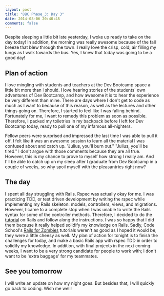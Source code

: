 ```yaml
---
layout: post
title: "DBC Phase_3: Day 3"
date: 2014-08-06 20:40:48
comments: false
---
```


Despite sleeping a little bit late yesterday, I woke up ready to take on the day today! In addition, the morning was really awesome because of the fall breeze that blew through the town. I really love the crisp, cold, air filling my lungs as I walk towards the bus. Yes, I knew that today was going to be a good day!

## Plan of action

I love mingling with students and teachers at the Dev Bootcamp space a little bit more than I should. I love hearing stories of the students' own adventures of Dev Bootcamp, and how awesome it is to hear the experience be very different than mine. There are days where I don't get to code as much as I want to because of this reason, as well as the lectures and other things going on. Therefore, I started to feel like I was falling behind. Fortunately for me, I want to remedy this problem as soon as possible. Therefore, I packed my toiletries in my backpack before I left for Dev Bootcamp today, ready to pull one of my infamous all-nighters.

Fellow peers were surprised and impressed the last time I was able to pull it off. I felt like it was an awesome session to learn all the material I was confused about and catch up. "Julius, you'll burn out." "Julius, you'll be tired." I don't argue with those comments because they are all true. However, this is my chance to prove to myself how strong I really am. And I'll be able to catch up on my sleep after I graduate from Dev Bootcamp in a couple of weeks, so why spoil myself with the pleasantries right now?

## The day

I spent all day struggling with Rails. Rspec was actually okay for me. I was practicing TDD, or test driven development by writing the rspec while implementing my Rails skeleton: models, controllers, views, and migrations. However, I came to a complete stop when I was unable to write the Rails syntax for some of the controller methods. Therefore, I decided to do the [tutorial](http://guides.rubyonrails.org/getting_started.html) on Rails and follow along the instructions. I was so happy that I did them because it really helped solidify my knowledge on Rails. Sadly, Code School's [Rails for Zombies](http://railsforzombies.org/) tutorials weren't as good as I hoped it would be; they were a little cheesy as well. My plan of action for tonight is to finish the challenges for today, and make a basic Rails app with rspec TDD in order to solidify my knowledge. In addition, with final projects in the next coming weeks, I want to be a very strong candidate for people to work with; I don't want to be 'extra baggage' for my teammates.

## See you tomorrow

I will write an update on how my night goes. But besides that, I will quickly go back to coding. Wish me well! 